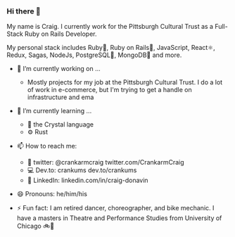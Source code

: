 ### Hi there 👋

My name is Craig. I currently work for the Pittsburgh Cultural Trust as a Full-Stack Ruby on Rails Developer.

My personal stack includes Ruby💎, Ruby on Rails🚆, JavaScript, React⚛, Redux, Sagas, NodeJs, PostgreSQL🐘, MongoDB🍃 and more.

- 🔭 I’m currently working on ...
  - Mostly projects for my job at the Pittsburgh Cultural Trust. I do a lot of work in e-commerce, but I'm trying to get a handle on infrastructure and ema

- 🌱 I’m currently learning ...
  - 💎 the Crystal language
  - ⚙ Rust
  
  
- 📫 How to reach me:
  - 🐤 twitter: @crankarmcraig twitter.com/CrankarmCraig
  - 💻 Dev.to: crankums dev.to/crankums
  - 💼 LinkedIn: linkedin.com/in/craig-donavin
  
- 😄 Pronouns: he/him/his

- ⚡ Fun fact: I am retired dancer, choreographer, and bike mechanic. I have a masters in Theatre and Performance Studies from University of Chicago 🚲🕺
